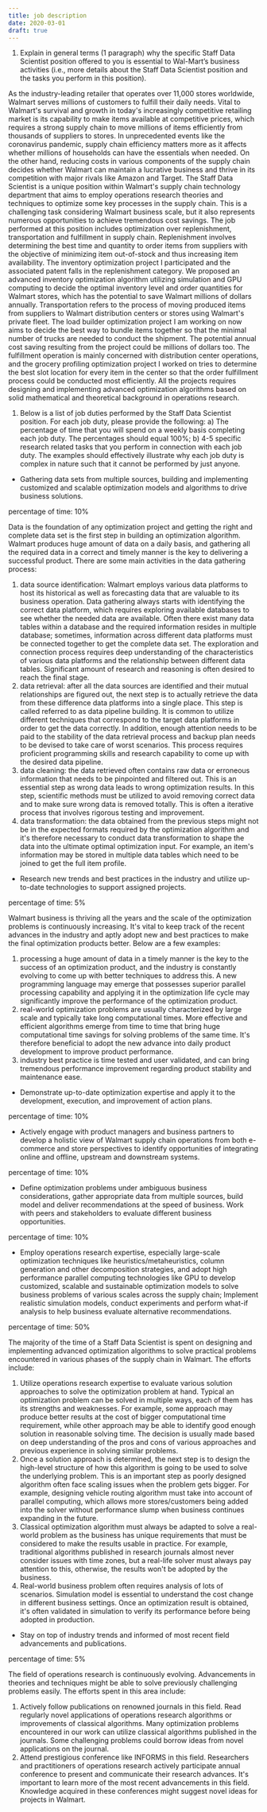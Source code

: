 ```yaml
---
title: job description
date: 2020-03-01
draft: true
---
```


1. Explain in general terms (1 paragraph) why the specific Staff Data Scientist position offered to you is essential to Wal-Mart’s business activities (i.e., more details about the Staff Data Scientist position and the tasks you perform in this position).

As the industry-leading retailer that operates over 11,000 stores worldwide, Walmart serves millions of customers to fulfill their daily needs. Vital to Walmart's survival and growth in today's increasingly competitive retailing market is its capability to make items available at competitive prices, which requires a strong supply chain to move millions of items efficiently from thousands of suppliers to stores. In unprecedented events like the coronavirus pandemic, supply chain efficiency matters more as it affects whether millions of households can have the essentials when needed. On the other hand, reducing costs in various components of the supply chain decides whether Walmart can maintain a lucrative business and thrive in its competition with major rivals like Amazon and Target. The Staff Data Scientist is a unique position within Walmart's supply chain technology department that aims to employ operations research theories and techniques to optimize some key processes in the supply chain. This is a challenging task considering Walmart business scale, but it also represents numerous opportunities to achieve tremendous cost savings. The job performed at this position includes optimization over replenishment, transportation and fulfillment in supply chain. Replenishment involves determining the best time and quantity to order items from suppliers with the objective of minimizing item out-of-stock and thus increasing item availability. The inventory optimization project I participated and the associated patent falls in the replenishment category. We proposed an advanced inventory optimization algorithm utilizing simulation and GPU computing to decide the optimal inventory level and order quantities for Walmart stores, which has the potential to save Walmart millions of dollars annually. Transportation refers to the process of moving produced items from suppliers to Walmart distribution centers or stores using Walmart's private fleet. The load builder optimization project I am working on now aims to decide the best way to bundle items together so that the minimal number of trucks are needed to conduct the shipment. The potential annual cost saving resulting from the project could be millions of dollars too. The fulfillment operation is mainly concerned with distribution center operations, and the grocery profiling optimization project I worked on tries to determine the best slot location for every item in the center so that the order fulfillment process could be conducted most efficiently. All the projects requires designing and implementing advanced optimization algorithms based on solid mathematical and theoretical background in operations research.


1. Below is a list of job duties performed by the Staff Data Scientist position. For each job duty, please provide the following:
a)	The percentage of time that you will spend on a weekly basis completing each job duty. The percentages should equal 100%;
b)	4-5 specific research related tasks that you perform in connection with each job duty. The examples should effectively illustrate why each job duty is complex in nature such that it cannot be performed by just anyone.

+	Gathering data sets from multiple sources, building and implementing customized and scalable optimization models and algorithms to drive business solutions.

percentage of time: 10%

Data is the foundation of any optimization project and getting the right and complete data set is the first step in building an optimization algorithm. Walmart produces huge amount of data on a daily basis, and gathering all the required data in a correct and timely manner is the key to delivering a successful product. There are some main activities in the data gathering process:

1) data source identification: Walmart employs various data platforms to host its historical as well as forecasting data that are valuable to its business operation. Data gathering always starts with identifying the correct data platform, which requires exploring available databases to see whether the needed data are available. Often there exist many data tables within a database and the required information resides in multiple database; sometimes, information across different data platforms must be connected together to get the complete data set. The exploration and connection process requires deep understanding of the characteristics of various data platforms and the relationship between different data tables. Significant amount of research and reasoning is often desired to reach the final stage.
2) data retrieval: after all the data sources are identified and their mutual relationships are figured out, the next step is to actually retrieve the data from these difference data platforms into a single place. This step is called referred to as data pipeline building. It is common to utilize different techniques that correspond to the target data platforms in order to get the data correctly. In addition, enough attention needs to be paid to the stability of the data retrieval process and backup plan needs to be devised to take care of worst scenarios. This process requires proficient programming skills and research capability to come up with the desired data pipeline.
3) data cleaning: the data retrieved often contains raw data or erroneous information that needs to be pinpointed and filtered out. This is an essential step as wrong data leads to wrong optimization results. In this step, scientific methods must be utilized to avoid removing correct data and to make sure wrong data is removed totally. This is often a iterative process that involves rigorous testing and improvement.
4) data transformation: the data obtained from the previous steps might not be in the expected formats required by the optimization algorithm and it's therefore necessary to conduct data transformation to shape the data into the ultimate optimal optimization input. For example, an item's information may be stored in multiple data tables which need to be joined to get the full item profile.

+	Research new trends and best practices in the industry and utilize up-to-date technologies to support assigned projects.

percentage of time: 5%

Walmart business is thriving all the years and the scale of the optimization problems is continuously increasing. It's vital to keep track of the recent advances in the industry and aptly adopt new and best practices to make the final optimization products better. Below are a few examples:

1) processing a huge amount of data in a timely manner is the key to the success of an optimization product, and the industry is constantly evolving to come up with better techniques to address this. A new programming language may emerge that possesses superior parallel processing capability and applying it in the optimization life cycle may significantly improve the performance of the optimization product.
2) real-world optimization problems are usually characterized by large scale and typically take long computational times. More effective and efficient algorithms emerge from time to time that bring huge computational time savings for solving problems of the same time. It's therefore beneficial to adopt the new advance into daily product development to improve product performance.
3) industry best practice is time tested and user validated, and can bring tremendous performance improvement regarding product stability and maintenance ease.

+	Demonstrate up-to-date optimization expertise and apply it to the development, execution, and improvement of action plans.

percentage of time: 10%

+	Actively engage with product managers and business partners to develop a holistic view of Walmart supply chain operations from both e-commerce and store perspectives to identify opportunities of integrating online and offline, upstream and downstream systems. 

percentage of time: 10%

+	Define optimization problems under ambiguous business considerations, gather appropriate data from multiple sources, build model and deliver recommendations at the speed of business. Work with peers and stakeholders to evaluate different business opportunities. 

percentage of time: 10%

+	Employ operations research expertise, especially large-scale optimization techniques like heuristics/metaheuristics, column generation and other decomposition strategies, and adopt high performance parallel computing technologies like GPU to develop customized, scalable and sustainable optimization models to solve business problems of various scales across the supply chain; Implement realistic simulation models, conduct experiments and perform what-if analysis to help business evaluate alternative recommendations.   

percentage of time: 50%

The majority of the time of a Staff Data Scientist is spent on designing and implementing advanced optimization algorithms to solve practical problems encountered in various phases of the supply chain in Walmart. The efforts include:

1) Utilize operations research expertise to evaluate various solution approaches to solve the optimization problem at hand. Typical an optimization problem can be solved in multiple ways, each of them has its strengths and weaknesses. For example, some approach may produce better results at the cost of bigger computational time requirement, while other approach may be able to identify good enough solution in reasonable solving time. The decision is usually made based on deep understanding of the pros and cons of various approaches and previous experience in solving similar problems.
2) Once a solution approach is determined, the next step is to design the high-level structure of how this algorithm is going to be used to solve the underlying problem. This is an important step as poorly designed algorithm often face scaling issues when the problem gets bigger. For example, designing vehicle routing algorithm must take into account of parallel computing, which allows more stores/customers being added into the solver without performance slump when business continues expanding in the future.
3) Classical optimization algorithm must always be adapted to solve a real-world problem as the business has unique requirements that must be considered to make the results usable in practice. For example, traditional algorithms published in research journals almost never consider issues with time zones, but a real-life solver must always pay attention to this, otherwise, the results won't be adopted by the business.
4) Real-world business problem often requires analysis of lots of scenarios. Simulation model is essential to understand the cost change in different business settings. Once an optimization result is obtained, it's often validated in simulation to verify its performance before being adopted in production.

+	Stay on top of industry trends and informed of most recent field advancements and publications. 

percentage of time: 5%

The field of operations research is continuously evolving. Advancements in theories and techniques might be able to solve previously challenging problems easily. The efforts spent in this area include:

1) Actively follow publications on renowned journals in this field. Read regularly novel applications of operations research algorithms or improvements of classical algorithms. Many optimization problems encountered in our work can utilize classical algorithms published in the journals. Some challenging problems could borrow ideas from novel applications on the journal. 
2) Attend prestigious conference like INFORMS in this field. Researchers and practitioners of operations research actively participate annual conference to present and communicate their research advances. It's important to learn more of the most recent advancements in this field. Knowledge acquired in these conferences might suggest novel ideas for projects in Walmart.
